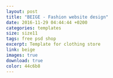 ```yaml
---
layout: post
title: "BEIGE - Fashion website design"
date: 2016-11-29 04:44:44 +0200
categories: templates
size: size11
tags: free psd shop
excerpt: Template for clothing store
link: beige
images: true
download: true
color: 44c6b8
---
```

